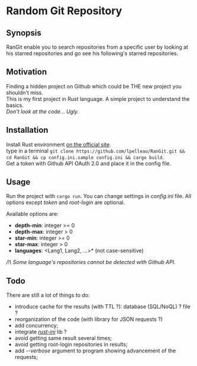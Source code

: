 # Random Git Repository
## Synopsis
RanGit enable you to search repositories from a specific user by looking at his starred repositories and go see his following's starred repositories.

## Motivation
Finding a hidden project on Github which could be THE new project you shouldn't miss.  
This is my first project in Rust language.
A simple project to understand the basics.   
*Don't look at the code... Ugly.*

## Installation
Install Rust environment [on the official site](https://www.rust-lang.org/downloads.html).  
type in a terminal `git clone https://github.com/lpelleau/RanGit.git && cd RanGit && cp config.ini.sample config.ini && cargo build`.  
Get a token with Github API OAuth 2.0 and place it in the config file.

## Usage
Run the project with `cargo run`.
You can change settings in *config.ini* file.
All options except *token* and *root-login* are optional.

Available options are:
* **depth-min**: integer >= 0
* **depth-max**: integer > 0
* **star-min**: integer >= 0
* **star-max**: integer > 0
* **languages**: <Lang1, Lang2, ...>* (not case-sensitive)

*/!\ Some language's repositories cannot be detected with Github API.*

## Todo
There are still a lot of things to do:
* introduce cache for the results (with TTL ?): database (SQL/NoQL) ? file ?
* reorganization of the code (with library for JSON requests ?)
* add concurrency;
* integrate *[rust-ini](https://github.com/zonyitoo/rust-ini)* lib ?
* avoid getting same result several times;
* avoid getting root-login repositories in results;
* add *--verbose* argument to program showing advancement of the requests;
